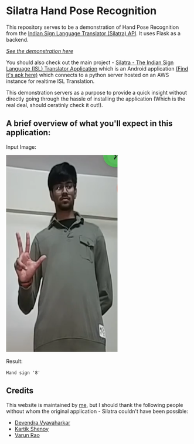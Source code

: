 # Silatra Hand Pose Recognition

This repository serves to be a demonstration of Hand Pose Recognition from the [Indian Sign Language Translator (Silatra) API](https://github.com/dev-td7/Indian-Sign-Language-Translation "Want to make your own Sign Language Translation application? Here's the Library you'll need!"). It uses Flask as a backend.

_[See the demonstration here](http://18.236.194.220:5000/)_

You should also check out the main project - [Silatra - The Indian Sign Language (ISL) Translator Application](https://github.com/kartik2112/Silatra "This is the backend of Silatra which runs on a remote server") which is an Android application [(Find it's apk here)](https://github.com/DevendraVyavaharkar/SiLaTra-UDP/releases "This is the API you'll install on your Android smartphone") which connects to a python server hosted on an AWS instance for realtime ISL Translation.

This demonstration servers as a purpose to provide a quick insight without directly going through the hassle of installing the application (Which is the real deal, should ceratinly check it out!).

## A brief overview of what you'll expect in this application:

Input Image:

![The hand sign/pose "8"](https://github.com/dev-td7/hand-pose-recognition-demo/blob/master/static/sample_8.png?raw=true "The hand pose/sign '8'")

Result:

```
Hand sign '8'
```

## Credits

This website is maintained by [me](https://github.com/dev-td7), but I should thank the following people without whom the original application - Silatra couldn't have been possible:

* [Devendra Vyavaharkar](https://github.com/DevendraVyavaharkar)
* [Kartik Shenoy](https://github.com/kartik2112)
* [Varun Rao](https://github.com/vrr-21)